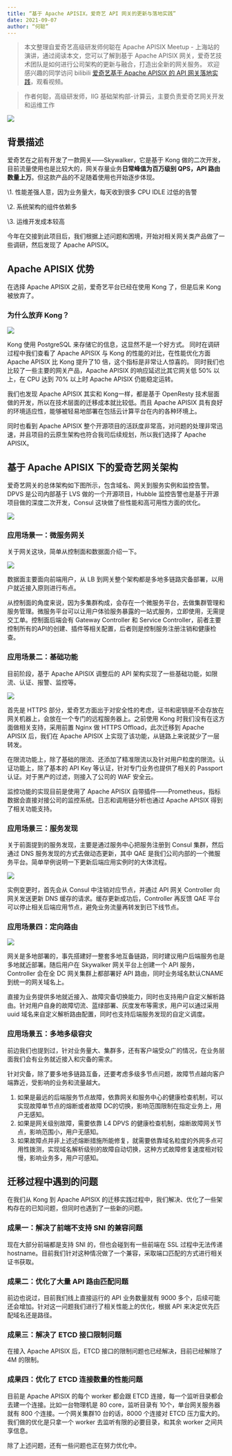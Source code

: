 ```yaml
---
title: “基于 Apache APISIX，爱奇艺 API 网关的更新与落地实践”
date: 2021-09-07
author: “何聪”
---
```

> 本文整理自爱奇艺高级研发师何聪在 Apache APISIX Meetup - 上海站的演讲，通过阅读本文，您可以了解到基于 Apache APISIX 网关，爱奇艺技术团队是如何进行公司架构的更新与融合，打造出全新的网关服务。
> 欢迎感兴趣的同学访问 bilibili [爱奇艺基于 Apache APISIX 的 API 网关落地实践](https://www.bilibili.com/video/BV1Qq4y1M7bK/)，观看视频。

> 作者何聪，高级研发师，IIG 基础架构部-计算云，主要负责爱奇艺网关开发和运维工作

![](https://tfzcfxawmk.feishu.cn/space/api/box/stream/download/asynccode/?code=OTRlNmZmMjg5ZjVkYWY5OTM2YjI5MmM1YWQyMDIyOGRfU2pNTDQwRnRuRVBTNkJpb3ZwbFBIR3J6d3lLREpjWG5fVG9rZW46Ym94Y25PNG53cHlrcmk0ZGZkV0pwOXNVYXZjXzE2MzA5ODY5Mjk6MTYzMDk5MDUyOV9WNA)

## 背景描述

爱奇艺在之前有开发了一款网关——Skywalker，它是基于 Kong 做的二次开发，目前流量使用也是比较大的，网关存量业务**日常峰值为百万级别 QPS，API 路由数量上万**。但这款产品的不足随着使用也开始逐步体现。

\1. 性能差强人意，因为业务量大，每天收到很多 CPU IDLE 过低的告警

\2. 系统架构的组件依赖多

\3. 运维开发成本较高

今年在交接到此项目后，我们根据上述问题和困境，开始对相关网关类产品做了一些调研，然后发现了 Apache APISIX。

## Apache APISIX 优势

在选择 Apache APISIX 之前，爱奇艺平台已经在使用 Kong 了，但是后来 Kong 被放弃了。

### 为什么放弃 Kong？

![](https://tfzcfxawmk.feishu.cn/space/api/box/stream/download/asynccode/?code=MDdmZTQ3ZDVjNzg3OTZkODcxMTYwN2Y3MjNlMTgyNjlfRXg1allBbjJoQTk4NzhQVDN1cWQ1R3lEYW1zV0tpSnNfVG9rZW46Ym94Y25CWUlXdjVLczFDczhFM2d4dlJ5cnBlXzE2MzA5ODY5Mjk6MTYzMDk5MDUyOV9WNA)

Kong 使用 PostgreSQL 来存储它的信息，这显然不是一个好方式。 同时在调研过程中我们查看了 Apache APISIX 与 Kong 的性能的对比，在性能优化方面 Apache APISIX 比 Kong 提升了10 倍，这个指标是非常让人惊喜的。 同时我们也比较了一些主要的网关产品，Apache APISIX 的响应延迟比其它网关低 50% 以上，在 CPU 达到 70% 以上时 Apache APISIX 仍能稳定运转。

我们也发现 Apache APISIX 其实和 Kong一样，都是基于 OpenResty 技术层面做的开发，所以在技术层面的迁移成本就比较低。而且 Apache APISIX 具有良好的环境适应性，能够被轻易地部署在包括云计算平台在内的各种环境上。

同时也看到 Apache APISIX 整个开源项目的活跃度非常高，对问题的处理非常迅速，并且项目的云原生架构也符合我司后续规划，所以我们选择了 Apache APISIX。

## 基于 Apache APISIX 下的爱奇艺网关架构

爱奇艺网关的总体架构如下图所示，包含域名、网关到服务实例和监控告警。DPVS 是公司内部基于 LVS 做的一个开源项目，Hubble 监控告警也是基于开源项目做的深度二次开发，Consul 这块做了些性能和高可用性方面的优化。

![](https://tfzcfxawmk.feishu.cn/space/api/box/stream/download/asynccode/?code=NGM5YTdkMzlmNzEyMmE0N2FlMTVhYTg3Nzk1NGY0N2VfckdwcWJxa1VJS2FYSGVKOEJsQmhDbElKWGR6SjhPeU5fVG9rZW46Ym94Y251R2JqWFBuYjZBQXl5VUhvczNGTmVmXzE2MzA5ODY5Mjk6MTYzMDk5MDUyOV9WNA)

### 应用场景一：微服务网关

关于网关这块，简单从控制面和数据面介绍一下。

![](https://tfzcfxawmk.feishu.cn/space/api/box/stream/download/asynccode/?code=YjgwYzZkMTQ2ZGMyZjg2ODA4OTM4Y2VjNGIyYjU2OWNfWjZSZXNoQzlpNlZXRkg0U2J5eTFoY1ZqWDBsZ0xxd2hfVG9rZW46Ym94Y25VeUE2MGRQa25wVW9zY2dvUGlmOGRlXzE2MzA5ODY5Mjk6MTYzMDk5MDUyOV9WNA)

 数据面主要面向前端用户，从 LB 到网关整个架构都是多地多链路灾备部署，以用户就近接入原则进行布点。

从控制面的角度来说，因为多集群构成，会存在一个微服务平台，去做集群管理和服务管理。微服务平台可以让用户体验服务暴露的一站式服务，立即使用，无需提交工单。控制面后端会有 Gateway Controller 和 Service Controller，前者主要控制所有的API的创建、插件等相关配置，后者则是控制服务注册注销和健康检查。

### 应用场景二：基础功能

目前阶段，基于 Apache APISIX 调整后的 API 架构实现了一些基础功能，如限流、认证、报警、监控等。

![](https://tfzcfxawmk.feishu.cn/space/api/box/stream/download/asynccode/?code=MDBiODYyZWExYWQ5YWM5N2I0NTdkNmFhYWEyYjA4MDBfMjBNZVNIUnhmZkI3eVd2Z2oxNHBNYVZhbVA0NzdYUHBfVG9rZW46Ym94Y25ZbVFKN3VQNE16cDQ0TVczT3Jtd0puXzE2MzA5ODY5Mjk6MTYzMDk5MDUyOV9WNA)

 首先是 HTTPS 部分，爱奇艺方面出于对安全性的考虑，证书和密钥是不会存放在网关机器上，会放在一个专门的远程服务器上。之前使用 Kong 时我们没有在这方面做相关支持，采用前置 Nginx 做 HTTPS Offload，此次迁移到 Apache APISIX 后，我们在 Apache APISIX 上实现了该功能，从链路上来说就少了一层转发。

在限流功能上，除了基础的限流、还添加了精准限流以及针对用户粒度的限流。认证功能上，除了基本的 API Key 等认证，针对专门业务也提供了相关的 Passport 认证。对于黑产的过滤，则接入了公司的 WAF 安全云。

监控功能的实现目前是使用了 Apache APISIX 自带插件——Prometheus，指标数据会直接对接公司的监控系统。日志和调用链分析也通过 Apache APISIX 得到了相关功能支持。

### 应用场景三：服务发现

关于前面提到的服务发现，主要是通过服务中心把服务注册到 Consul 集群，然后通过 DNS 服务发现的方式去做动态更新，其中 QAE 是我们公司内部的一个微服务平台。简单举例说明一下更新后端应用实例时的大体流程。

![](https://tfzcfxawmk.feishu.cn/space/api/box/stream/download/asynccode/?code=ODJhMjE0OWQzNmVkY2Y3ZjI1ZTBhOTA1OGNmN2UxNjBfZ3ppQ3ZMYVRWZldZNnlDYWQ1Sm1WU2J1cWtwcHhYZ1FfVG9rZW46Ym94Y25LWTVTbXNnZU9tT1I0SFo1SkxkVXZkXzE2MzA5ODY5Mjk6MTYzMDk5MDUyOV9WNA)

实例变更时，首先会从 Consul 中注销对应节点，并通过 API 网关 Controller 向网关发送更新 DNS 缓存的请求。缓存更新成功后，Controller 再反馈 QAE 平台可以停止相关后端应用节点，避免业务流量再转发到已下线节点。

### 应用场景四：定向路由

![](https://tfzcfxawmk.feishu.cn/space/api/box/stream/download/asynccode/?code=ZGNiYWM2OWZhMTcxNGM3NTBmNTg2ODZkMDZjNTE3NjJfaktOVXoyR1pvTDFJNEdxbVdpZWJqSUo5clBzZlhvT2tfVG9rZW46Ym94Y25LbG96U1B6alU1QmFTY2pMTzlrOEZmXzE2MzA5ODY5Mjk6MTYzMDk5MDUyOV9WNA)

网关是多地部署的，事先搭建好一整套多地互备链路，同时建议用户后端服务也是多地就近部署。随后用户在 Skywalker 网关平台上创建一个 API 服务，Controller 会在全 DC 网关集群上都部署好 API 路由，同时业务域名默认CNAME到统一的网关域名上。

直接为业务提供多地就近接入、故障灾备切换能力，同时也支持用户自定义解析路由。针对用户自身的故障切流、蓝绿部署、灰度发布等需求，用户可以通过采用 uuid 域名来自定义解析路由配置，同时也支持后端服务发现的自定义调度。

### 应用场景五：多地多级容灾

前边我们也提到过，针对业务量大、集群多，还有客户端受众广的情况，在业务层面我们会有业务就近接入和灾备的需求。

针对灾备，除了要多地多链路互备，还要考虑多级多节点问题，故障节点越向客户端靠近，受影响的业务和流量越大。

1. 如果是最远的后端服务节点故障，依靠网关和服务中心的健康检查机制，可以实现故障单节点的熔断或者故障 DC的切换，影响范围限制在指定业务上，用户无感知。
2. 如果是网关级别故障，需要依靠 L4 DPVS 的健康检查机制，熔断故障网关节点，影响范围小，用户无感知。
3. 如果故障点并非上述述熔断措施所能修复，就需要依靠域名粒度的外网多点可用性拨测，实现域名解析级别的故障自动切换，这种方式故障修复速度相对较慢，影响业务多，用户可感知。

## 迁移过程中遇到的问题

在我们从 Kong 到 Apache APISIX 的迁移实践过程中，我们解决、优化了一些架构存在的已知问题，但同时也遇到了一些新的问题。

### 成果一：解决了前端不支持 SNI 的兼容问题

现在大部分前端都是支持 SNI 的，但也会碰到有一些前端在 SSL 过程中无法传递 hostname。目前我们针对这种情况做了一个兼容，采取端口匹配的方式进行相关证书获取。

### 成果二：优化了大量 API 路由匹配问题

前边也说过，目前我们线上直接运行的 API 业务数量就有 9000 多个，后续可能还会增加。针对这一问题我们进行了相关性能上的优化，根据 API 来决定优先匹配域名还是路径。

### 成果三：解决了 ETCD 接口限制问题

在接入 Apache APISIX 后，ETCD 接口的限制问题也已经解决，目前已经解除了 4M 的限制。

### 成果四：优化了 ETCD 连接数量的性能问题

目前是 Apache APISIX 的每个 worker 都会跟 ETCD 连接，每一个监听目录都会去建一个连接。比如一台物理机是 80 core，监听目录有 10个，单台网关服务器就有 800 个连接。一个网关集群10 台的话，8000 个连接对 ETCD 压力蛮大的。我们做的优化是只拿一个 worker 去监听有限的必要目录，和其余 worker 之间共享信息。

除了上述问题，还有一些问题也正在努力优化中。

